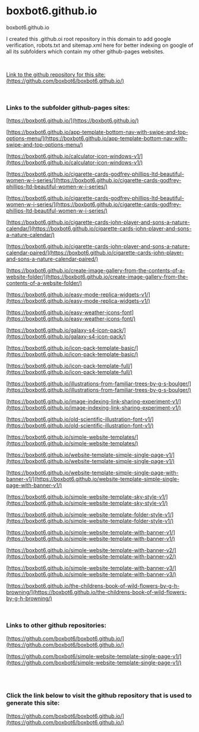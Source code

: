 # boxbot6.github.io

boxbot6.github.io

I created this .github.oi root repository in this domain to add google verification, robots.txt and sitemap.xml here for better indexing on google of all its subfolders which contain my other github-pages websites.

<br />

[Link to the github repository for this site: (https://github.com/boxbot6/boxbot6.github.io/)](https://github.com/boxbot6/boxbot6.github.io/)

<br />

### Links to the subfolder github-pages sites:

[https://boxbot6.github.io/](https://boxbot6.github.io/)

[https://boxbot6.github.io/app-template-bottom-nav-with-swipe-and-top-options-menu/](https://boxbot6.github.io/app-template-bottom-nav-with-swipe-and-top-options-menu/)

[https://boxbot6.github.io/calculator-icon-windows-v1/](https://boxbot6.github.io/calculator-icon-windows-v1/)

[https://boxbot6.github.io/cigarette-cards-godfrey-phillips-ltd-beautiful-women-w-i-series/](https://boxbot6.github.io/cigarette-cards-godfrey-phillips-ltd-beautiful-women-w-i-series/)

[https://boxbot6.github.io/cigarette-cards-godfrey-phillips-ltd-beautiful-women-w-i-series/](https://boxbot6.github.io/cigarette-cards-godfrey-phillips-ltd-beautiful-women-w-i-series/)

[https://boxbot6.github.io/cigarette-cards-john-player-and-sons-a-nature-calendar/](https://boxbot6.github.io/cigarette-cards-john-player-and-sons-a-nature-calendar/)

[https://boxbot6.github.io/cigarette-cards-john-player-and-sons-a-nature-calendar-paired/](https://boxbot6.github.io/cigarette-cards-john-player-and-sons-a-nature-calendar-paired/)

[https://boxbot6.github.io/create-image-gallery-from-the-contents-of-a-website-folder/](https://boxbot6.github.io/create-image-gallery-from-the-contents-of-a-website-folder/)

[https://boxbot6.github.io/easy-mode-replica-widgets-v1/](https://boxbot6.github.io/easy-mode-replica-widgets-v1/)

[https://boxbot6.github.io/easy-weather-icons-font](https://boxbot6.github.io/easy-weather-icons-font/)

[https://boxbot6.github.io/galaxy-s4-icon-pack/](https://boxbot6.github.io/galaxy-s4-icon-pack/)

[https://boxbot6.github.io/icon-pack-template-basic/](https://boxbot6.github.io/icon-pack-template-basic/)

[https://boxbot6.github.io/icon-pack-template-full/](https://boxbot6.github.io/icon-pack-template-full/)

[https://boxbot6.github.io/illustrations-from-familiar-trees-by-g-s-boulger/](https://boxbot6.github.io/illustrations-from-familiar-trees-by-g-s-boulger/)

[https://boxbot6.github.io/image-indexing-link-sharing-experiment-v1/](https://boxbot6.github.io/image-indexing-link-sharing-experiment-v1/)

[https://boxbot6.github.io/old-scientific-illustration-font-v1/](https://boxbot6.github.io/old-scientific-illustration-font-v1/)

[https://boxbot6.github.io/simple-website-templates/](https://boxbot6.github.io/simple-website-templates/)

[https://boxbot6.github.io/website-template-simple-single-page-v1/](https://boxbot6.github.io/website-template-simple-single-page-v1/)

[https://boxbot6.github.io/website-template-simple-single-page-with-banner-v1/](https://boxbot6.github.io/website-template-simple-single-page-with-banner-v1/)

[https://boxbot6.github.io/simple-website-template-sky-style-v1/](https://boxbot6.github.io/simple-website-template-sky-style-v1/)

[https://boxbot6.github.io/simple-website-template-folder-style-v1/](https://boxbot6.github.io/simple-website-template-folder-style-v1/)

[https://boxbot6.github.io/simple-website-template-with-banner-v1/](https://boxbot6.github.io/simple-website-template-with-banner-v1/)

[https://boxbot6.github.io/simple-website-template-with-banner-v2/](https://boxbot6.github.io/simple-website-template-with-banner-v2/)

[https://boxbot6.github.io/simple-website-template-with-banner-v3/](https://boxbot6.github.io/simple-website-template-with-banner-v3/)

[https://boxbot6.github.io/the-childrens-book-of-wild-flowers-by-g-h-browning/](https://boxbot6.github.io/the-childrens-book-of-wild-flowers-by-g-h-browning/)





<br />

### Links to other github repositories:

[https://github.com/boxbot6/boxbot6.github.io/](https://github.com/boxbot6/boxbot6.github.io/)

[https://github.com/boxbot6/simple-website-template-single-page-v1/](https://github.com/boxbot6/simple-website-template-single-page-v1/)

<br />

<br />

### Click the link below to visit the github repository that is used to generate this site:

[https://github.com/boxbot6/boxbot6.github.io/](https://github.com/boxbot6/boxbot6.github.io/)

<br />
